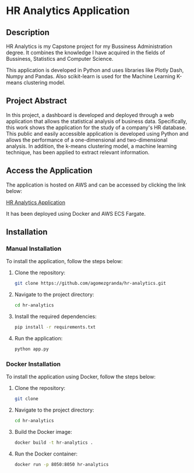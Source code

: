 # HR Analytics Application

## Description

HR Analytics is my Capstone project for my Bussiness Administration degree. It combines the knowledge I have acquired in the fields of Bussiness, Statistics and Computer Science.

This application is developed in Python and uses libraries like Plotly Dash, Numpy and Pandas. Also scikit-learn is used for the Machine Learning K-means clustering model.

## Project Abstract

In this project, a dashboard is developed and deployed through a web application that allows the statistical analysis of business data. Specifically, this work shows the application for the study of a company's HR database. This public and easily accessible application is developed using Python and allows the performance of a one-dimensional and two-dimensional analysis. In addition, the k-means clustering model, a machine learning technique, has been applied to extract relevant information.

## Access the Application

The application is hosted on AWS and can be accessed by clicking the link below:

[HR Analytics Application](http://52.208.98.11:8050/)

It has been deployed using Docker and AWS ECS Fargate.

## Installation

### Manual Installation

To install the application, follow the steps below:

1. Clone the repository:

    ```bash
    git clone https://github.com/agomezgranda/hr-analytics.git
    ```

2. Navigate to the project directory:

    ```bash
    cd hr-analytics
    ```

3. Install the required dependencies:

    ```bash
    pip install -r requirements.txt
    ```

4. Run the application:

    ```bash
    python app.py
    ```

### Docker Installation

To install the application using Docker, follow the steps below:

1. Clone the repository:

    ```bash
    git clone
    ```

2. Navigate to the project directory:

    ```bash
    cd hr-analytics
    ```

3. Build the Docker image:

    ```bash
    docker build -t hr-analytics .
    ```

4. Run the Docker container:

    ```bash
    docker run -p 8050:8050 hr-analytics
    ```

